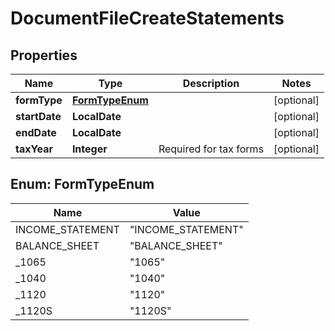 

# DocumentFileCreateStatements

## Properties

Name | Type | Description | Notes
------------ | ------------- | ------------- | -------------
**formType** | [**FormTypeEnum**](#FormTypeEnum) |  |  [optional]
**startDate** | **LocalDate** |  |  [optional]
**endDate** | **LocalDate** |  |  [optional]
**taxYear** | **Integer** | Required for tax forms |  [optional]



## Enum: FormTypeEnum

Name | Value
---- | -----
INCOME_STATEMENT | &quot;INCOME_STATEMENT&quot;
BALANCE_SHEET | &quot;BALANCE_SHEET&quot;
_1065 | &quot;1065&quot;
_1040 | &quot;1040&quot;
_1120 | &quot;1120&quot;
_1120S | &quot;1120S&quot;



